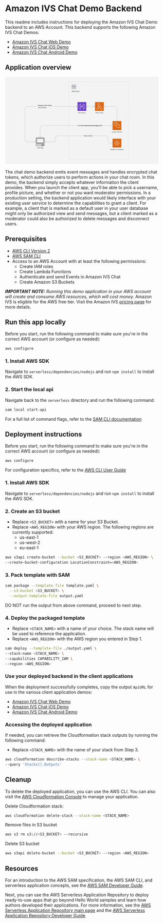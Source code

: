 # Amazon IVS Chat Demo Backend

This readme includes instructions for deploying the Amazon IVS Chat Demo backend to an AWS Account. This backend supports the following Amazon IVS Chat Demos:

* [Amazon IVS Chat Web Demo](https://github.com/aws-samples/amazon-ivs-chat-web-demo)
* [Amazon IVS Chat iOS Demo](https://github.com/aws-samples/amazon-ivs-chat-for-ios-demo)
* [Amazon IVS Chat Android Demo](https://github.com/aws-samples/amazon-ivs-chat-for-android-demo)

## Application overview

<img src="app-diagram.png" alt="Amazon IVS Chat Demo Backend Architecture" />

The chat demo backend emits event messages and handles encrypted chat tokens, which authorize users to perform actions in your chat room. In this demo, the backend simply accepts whatever information the client provides. When you launch the client app, you’ll be able to pick a username, profile picture, and whether or not you want moderator permissions. In a production setting, the backend application would likely interface with your existing user service to determine the capabilities to grant a client. For example, a client that is marked as a default user in your user database might only be authorized view and send messages, but a client marked as a moderator could also be authorized to delete messages and disconnect users.

## Prerequisites

* [AWS CLI Version 2](https://docs.aws.amazon.com/cli/latest/userguide/install-cliv2.html)
* [AWS SAM CLI](https://docs.aws.amazon.com/serverless-application-model/latest/developerguide/what-is-sam.html)
* Access to an AWS Account with at least the following permissions:
  * Create IAM roles
  * Create Lambda Functions
  * Authenticate and send Events in Amazon IVS Chat
  * Create Amazon S3 Buckets

***IMPORTANT NOTE:** Running this demo application in your AWS account will create and consume AWS resources, which will cost money.* Amazon IVS is eligible for the AWS free tier. Visit the Amazon IVS [pricing page](https://aws.amazon.com/ivs/pricing/) for more details.

## Run this app locally

Before you start, run the following command to make sure you're in the correct AWS account (or configure as needed):

```bash
aws configure
```

### 1. Install AWS SDK

Navigate to `serverless/dependencies/nodejs` and run `npm install` to install the AWS SDK.

### 2. Start the local api

Navigate back to the `serverless` directory and run the following command:

```bash
sam local start-api
```

For a full list of command flags, refer to the [SAM CLI documentation](https://docs.aws.amazon.com/serverless-application-model/latest/developerguide/sam-cli-command-reference-sam-local-start-api.html)


## Deployment instructions

Before you start, run the following command to make sure you're in the correct AWS account (or configure as needed):

```bash
aws configure
```

For configuration specifics, refer to the [AWS CLI User Guide](https://docs.aws.amazon.com/cli/latest/userguide/cli-chap-configure.html)

### 1. Install AWS SDK

Navigate to `serverless/dependencies/nodejs` and run `npm install` to install the AWS SDK.

### 2. Create an S3 bucket

* Replace `<S3_BUCKET>` with a name for your S3 Bucket.
* Replace `<AWS_REGION>` with your AWS region. The following regions are currently supported:
  * us-east-1
  * us-west-2
  * eu-east-1

```bash
aws s3api create-bucket --bucket <S3_BUCKET> --region <AWS_REGION> \
--create-bucket-configuration LocationConstraint=<AWS_REGION>
```

### 3. Pack template with SAM

```bash
sam package --template-file template.yaml \
  --s3-bucket <S3_BUCKET> \
  --output-template-file output.yaml
```

DO NOT run the output from above command, proceed to next step.

### 4. Deploy the packaged template

* Replace `<STACK_NAME>` with a name of your choice. The stack name will be used to reference the application.
* Replace `<AWS_REGION>` with the AWS region you entered in Step 1.

```bash
sam deploy --template-file ./output.yaml \
--stack-name <STACK_NAME> \
--capabilities CAPABILITY_IAM \
--region <AWS_REGION>
```

### Use your deployed backend in the client applications

When the deployment successfully completes, copy the output `ApiURL` for use in the various client application demos:

* [Amazon IVS Chat Web Demo](https://github.com/aws-samples/amazon-ivs-chat-web-demo)
* [Amazon IVS Chat iOS Demo](https://github.com/aws-samples/amazon-ivs-chat-for-ios-demo)
* [Amazon IVS Chat Android Demo](https://github.com/aws-samples/amazon-ivs-chat-for-android-demo)

### Accessing the deployed application

If needed, you can retrieve the Cloudformation stack outputs by running the following command:

* Replace `<STACK_NAME>` with the name of your stack from Step 3.

```bash
aws cloudformation describe-stacks --stack-name <STACK_NAME> \
--query 'Stacks[].Outputs'
```

## Cleanup

To delete the deployed application, you can use the AWS CLI. You can also visit the [AWS Cloudformation Console](https://us-west-2.console.aws.amazon.com/cloudformation/home) to manage your application.

Delete Cloudformation stack:

```bash
aws cloudformation delete-stack --stack-name <STACK_NAME>
```

Remove files in S3 bucket

```bash
aws s3 rm s3://<S3_BUCKET> --recursive
```

Delete S3 bucket

```bash
aws s3api delete-bucket --bucket <S3_BUCKET> --region <AWS_REGION>
```

## Resources

For an introduction to the AWS SAM specification, the AWS SAM CLI, and serverless application concepts, see the [AWS SAM Developer Guide](https://docs.aws.amazon.com/serverless-application-model/latest/developerguide/what-is-sam.html).

Next, you can use the AWS Serverless Application Repository to deploy ready-to-use apps that go beyond Hello World samples and learn how authors developed their applications. For more information, see the [AWS Serverless Application Repository main page](https://aws.amazon.com/serverless/serverlessrepo/) and the [AWS Serverless Application Repository Developer Guide](https://docs.aws.amazon.com/serverlessrepo/latest/devguide/what-is-serverlessrepo.html).
